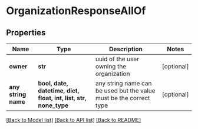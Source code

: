 # OrganizationResponseAllOf


## Properties
Name | Type | Description | Notes
------------ | ------------- | ------------- | -------------
**owner** | **str** | uuid of the user owning the organization | [optional] 
**any string name** | **bool, date, datetime, dict, float, int, list, str, none_type** | any string name can be used but the value must be the correct type | [optional]

[[Back to Model list]](../README.md#documentation-for-models) [[Back to API list]](../README.md#documentation-for-api-endpoints) [[Back to README]](../README.md)



